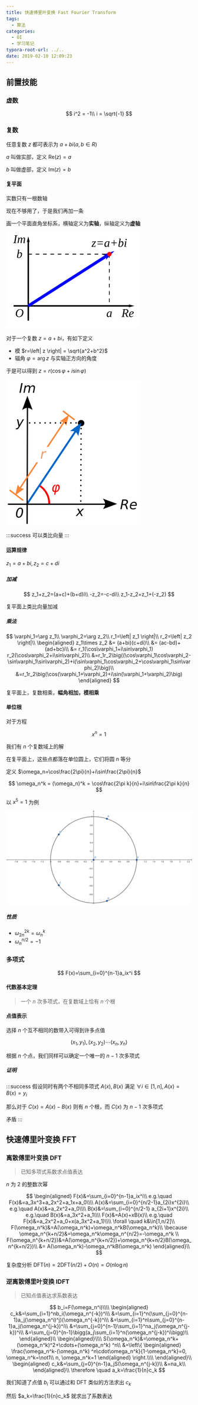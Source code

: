 ```yaml
---
title: 快速傅里叶变换 Fast Fourier Transform
tags:
  - 算法
categories:
  - OI
  - 学习笔记
typora-root-url: ../..
date: 2019-02-10 12:09:23
---
```


## 前置技能

### 虚数

$$
i^2 = -1\\
i = \sqrt{-1}
$$

### 复数

任意复数 $z$ 都可表示为 $a+bi(a,b\in R)$

$a$ 叫做实部，定义 $\mathrm{Re}(z) = a$

$b​$ 叫做虚部，定义 $\mathrm{Im}(z) = b​$

<!-- more -->

#### 复平面

实数只有一根数轴

现在不够用了，于是我们再加一条

画一个平面直角坐标系，横轴定义为**实轴**，纵轴定义为**虚轴**

![A complex number z, as a point (red) and its position vector (blue)](/images/A_plus_bi.svg)

对于一个复数 $z=a+bi$，有如下定义

- 模 $r=\left| z \right| = \sqrt{a^2+b^2}$
- 辐角 $\varphi = \arg z$ 与实轴正方向的角度

于是可以得到 $z=r(\cos\varphi+i\sin\varphi)$

![Complex](/images/Complex_number_illustration_modarg.svg)

:::success
可以类比向量
:::

#### 运算规律

$z_1=a+bi, z_2=c+di$

##### 加减

$$
z_1+z_2=(a+c)+(b+d)i\\
-z_2=-c-di\\
z_1-z_2=z_1+(-z_2)
$$

复平面上类比向量加减

##### 乘法

$$
\varphi_1=\arg z_1\\
\varphi_2=\arg z_2\\
r_1=\left| z_1 \right|\\
r_2=\left| z_2 \right|\\
\begin{aligned}
z_1\times z_2 &= (a+bi)(c+di)\\
&= (ac-bd)+(ad+bc)i\\
&= r_1(\cos\varphi_1+i\sin\varphi_1)
r_2(\cos\varphi_2+i\sin\varphi_2)\\
&=r_1r_2\big((\cos\varphi_1\cos\varphi_2-\sin\varphi_1\sin\varphi_2)+i(\sin\varphi_1\cos\varphi_2+\cos\varphi_1\sin\varphi_2)\big)\\
&=r_1r_2\big(\cos(\varphi_1+\varphi_2)+i\sin(\varphi_1+\varphi_2)\big)
\end{aligned}
$$

复平面上，复数相乘，**幅角相加，模相乘**

#### 单位根

对于方程

$$
x^n=1
$$

我们有 $n​$ 个复数域上的解

在复平面上，这些点都落在单位圆上，它们将圆 $n​$ 等分

定义 $\omega_n=\cos\frac{2\pi}{n}+i\sin\frac{2\pi}{n}$

$$
\omega_n^k = (\omega_n)^k = \cos\frac{2\pi k}{n}+i\sin\frac{2\pi k}{n}
$$

以 $x^5=1$ 为例

![Roots](/images/5roots.svg)

##### 性质

- $\omega_{2n}^{2k}=\omega_n^k$
- $\omega_n^{n/2}=-1$

### 多项式

$$
F(x)=\sum_{i=0}^{n-1}a_ix^i
$$

#### 代数基本定理

>  一个 $n$ 次多项式，在复数域上恰有 $n$ 个根

#### 点值表示

选择 $n$ 个互不相同的数带入可得到许多点值

$$
(x_1,y_1),(x_2,y_2)\cdots(x_n,y_n)
$$

根据 $n$ 个点，我们同样可以确定一个唯一的 $n-1$ 次多项式

##### 证明

:::success
假设同时有两个不相同多项式 $A(x),B(x)$ 满足 $\forall i\in[1,n],A(x)=B(x)=y_i$

那么对于 $C(x)=A(x)-B(x)$ 则有 $n$ 个根，而 $C(x)$ 为 $n-1$ 次多项式

矛盾
:::

## 快速傅里叶变换 FFT

### 离散傅里叶变换 DFT

> 已知多项式系数求点值表达

$n$ 为 $2$ 的整数次幂

$$
\begin{aligned}
F(x)&=\sum_{i=0}^{n-1}a_ix^i\\
e.g.\quad F(x)&=a_3x^3+a_2x^2+a_1x+a_0\\\\
A(x)&=\sum_{i=0}^{n/2-1}a_{2i}x^{2i}\\
e.g.\quad A(x)&=a_2x^2+a_0\\\\
B(x)&=\sum_{i=0}^{n/2-1} a_{2i+1}x^{2i}\\
e.g.\quad B(x)&=a_3x^2+a_1\\\\
F(x)&=A(x)+xB(x)\\
e.g.\quad F(x)&=a_2x^2+a_0+x(a_3x^2+a_1)\\\\
\forall \quad k&\in[1,n/2]\\
F(\omega_n^k)&=A(\omega_n^k)+\omega_n^kB(\omega_n^k)\\
\because \omega_n^{k+n/2}&=\omega_n^k\omega_n^{n/2}=-\omega_n^k \\
F(\omega_n^{k+n/2})&=A(\omega_n^{k+n/2})+\omega_n^{k+n/2}B(\omega_n^{k+n/2})\\
&= A(\omega_n^k)-\omega_n^kB(\omega_n^k)
\end{aligned}\\
$$

复杂度分析 $\mathrm{DFT}(n)=2\mathrm{DFT}(n/2)+O(n)=O(n\log n)$

### 逆离散傅里叶变换 IDFT

> 已知点值表达求系数表达

$$
b_i=F(\omega_n^i)\\\\
\begin{aligned}
c_k&=\sum_{i=1}^nb_i(\omega_n^{-k})^i\\
&=\sum_{i=1}^n(\sum_{j=0}^{n-1}a_j(\omega_n^i)^j)(\omega_n^{-k})^i\\
&=\sum_{i=1}^n\sum_{j=0}^{n-1}a_j(\omega_n^{j-k})^i\\
&=\sum_{j=0}^{n-1}\sum_{i=1}^na_j(\omega_n^{j-k})^i\\
&=\sum_{j=0}^{n-1}\bigg(a_j\sum_{i=1}^n(\omega_n^{j-k})^i\bigg)\\
\end{aligned}\\
\begin{aligned}\\\\
S(\omega_n^k)&=\omega_n^k+(\omega_n^k)^2+\cdots+(\omega_n^k)
^n\\
&=\left\{
\begin{aligned}
\frac{\omega_n^k-(\omega_n^k)
^n\cdot\omega_n^k}{1-\omega_n^k}=0, \omega_n^k=\not1\\
n, \omega_n^k=1
\end{aligned}
\right.\\\\
\end{aligned}\\
\begin{aligned}
c_k&=\sum_{j=0}^{n-1}a_jS(\omega_n^{j-k})\\
&=na_k\\
\end{aligned}\\
\therefore \quad a_k=\frac{1}{n}c_k
$$

我们知道了点值 $b_i$ 可以通过和 DFT 类似的方法求出 $c_k$

然后 $a_k=\frac{1}{n}c_k$ 就求出了系数表达

[^1]: [From Wikipedia](https://en.wikipedia.org/wiki/Complex_number#Cartesian_complex_plane)

